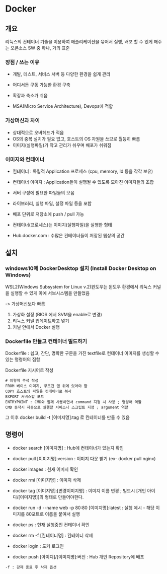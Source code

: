 # Docker

## 개요

리눅스의 컨테이너 기술을 이용하여 애플리케이션을 묶어서 실행, 배포 할 수 있게 해주는 오픈소스 SW 중 하나, 거의 표준

### 장점 / 쓰는 이유

- 개발, 테스트, 서비스 서버 등 다양한 환경을 쉽게 관리

- 어디서든 구동 가능한 환경 구축

- 확장과 축소가 쉬움

- MSA(Micro Service Architecture), Devops에 적합

### 가상머신과 차이

- 상대적으로 오버헤드가 적음
- OS의 중복 설치가 필요 없고, 호스트의 OS 자원을 쓰므로 월등히 빠름
- 이미지(실행파일)가 작고 관리가 쉬우며 배포가 쉬워짐

### 이미지와 컨테이너

- 컨테이너 : 독립적 Application 프로세스 (cpu, memory, Id 등을 각각 보유)
- 컨테이너 이미지 : Application들이 실행될 수 있도록 모아진 이미지들의 조합

- 서버 구성에 필요한 파일들의 모음
- 라이브러리, 실행 파일, 설정 파일 등을 포함
- 배포 단위로 저장소에 push / pull 가능
- 컨테이너(프로세스)는 이미지(실행파일)을 실행한 형태
- Hub.docker.com : 수많은 컨테이너들이 저장된 웹상의 공간



## 설치

### windows10에 DockerDesktop 설치 (Install Docker Desktop on Windows)

WSL2(Windows Subsystem for Linux v.2)윈도우는 윈도우 환경에서 리눅스 커널을 실행할 수 있게 아예 서브시스템을 만들었음

-> 가상머신보다 빠름

1. 가상화 설정 (BIOS 에서 SVM을 enable로 변경)
2. 리눅스 커널 업데이트하고 넣기
3. 커널 안에서 Docker 실행

### Dockerfile 만들고 컨테이너 빌드하기

Dockerfile : 쉽고, 간단, 명확한 구문을 가진 textfile로 컨테이너 이미지를 생성할 수 있는 명령어의 집합

Dockerfile 지시어로 작성

```
# 이렇게 주석 작성
FROM 베이스 이미지, 무조건 맨 위에 있어야 함
COPY 호스트의 파일을 컨테이너로 복사
EXPORT 서비스할 포트
ENTRYPOINT : CMD와 함께 사용하면서 command 지정 시 사용 ; 명령어 역할
CMD 동작시 자동으로 실행할 서비스나 스크립트 지정 ; argument 역할
```

그 이후 docker build -t [이미지명]:tag 로 컨테이너를 만들 수 있음



## 명령어

- docker search [이미지명] : Hub에 컨테이너가 있는지 확인
- docker pull [이미지명]:version : 이미지 다운 받기 (ex- docker pull nginx)
- docker images : 현재 이미지 확인
- docker rmi [이미지명] : 이미지 삭제
- docker tag [이미지명]:[변경이미지명] : 이미지 이름 변경 ; 빌드시 [개인 아이디/[이미지명]]의 형태로 만들어야한다.



- docker run -d --name web -p 80:80 [이미지명]:latest : 실행 예시 - 해당 이미지를 80포트로 이름을 붙여서 실행

- docker ps : 현재 실행중인 컨테이너 확인

- docker rm -f [컨테이너명] : 컨테이너 삭제




- docker login : 도커 로그인
- docker push [아이디]/[이미지명]:버전 : Hub 개인 Repository에 배포

```
-f : 강제 종료 후 삭제 옵션
```


